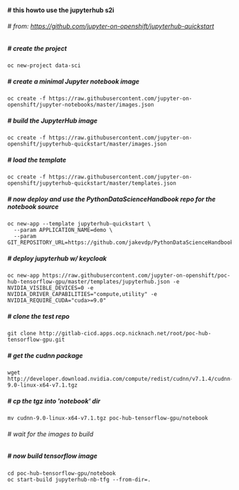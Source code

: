 ####  # this howto use the jupyterhub s2i
###### # from: https://github.com/jupyter-on-openshift/jupyterhub-quickstart
##### # create the project
```
oc new-project data-sci
```
##### # create a minimal Jupyter notebook image
```
oc create -f https://raw.githubusercontent.com/jupyter-on-openshift/jupyter-notebooks/master/images.json
```
##### # build the JupyterHub image
```
oc create -f https://raw.githubusercontent.com/jupyter-on-openshift/jupyterhub-quickstart/master/images.json
```
##### # load the template
```
oc create -f https://raw.githubusercontent.com/jupyter-on-openshift/jupyterhub-quickstart/master/templates.json
```
##### # now deploy and use the PythonDataScienceHandbook repo for the notebook source
```
oc new-app --template jupyterhub-quickstart \
  --param APPLICATION_NAME=demo \
  --param GIT_REPOSITORY_URL=https://github.com/jakevdp/PythonDataScienceHandbook
```


##### # deploy jupyterhub w/ keycloak
```
oc new-app https://raw.githubusercontent.com/jupyter-on-openshift/poc-hub-tensorflow-gpu/master/templates/jupyterhub.json -e NVIDIA_VISIBLE_DEVICES=0 -e NVIDIA_DRIVER_CAPABILITIES="compute,utility" -e NVIDIA_REQUIRE_CUDA="cuda>=9.0"
```
##### # clone the test repo
```
git clone http://gitlab-cicd.apps.ocp.nicknach.net/root/poc-hub-tensorflow-gpu.git
```
##### # get the cudnn package
```
wget http://developer.download.nvidia.com/compute/redist/cudnn/v7.1.4/cudnn-9.0-linux-x64-v7.1.tgz
```
##### # cp the tgz into 'notebook' dir
```
mv cudnn-9.0-linux-x64-v7.1.tgz poc-hub-tensorflow-gpu/notebook
```
###### # wait for the images to build
##### # now build tensorflow image
```
cd poc-hub-tensorflow-gpu/notebook
oc start-build jupyterhub-nb-tfg --from-dir=.
```

